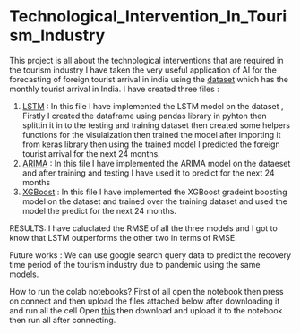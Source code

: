# Technological_Intervention_In_Tourism_Industry 
This project is all about the technological interventions that are required in the tourism industry I have taken the very useful application of AI for the forecasting of foreign tourist arrival in india using the [dataset](https://www.statista.com/statistics/305501/number-of-international-tourist-arrivals-in-india/) which has the monthly tourist arrival in India.
I have created three files :
1. [LSTM](https://colab.research.google.com/drive/1yTI0tZ9pxBtIC9-tQXQUD3SMjFvPspIy#scrollTo=PxVbLiIgCtAk) : In this file I have implemented the LSTM model on the dataset , Firstly I created the dataframe using pandas library in pyhton then splittin it in to the testing and training dataset then created some helpers functions for the visulaization then trained the model after importing it from keras library then using the trained model I predicted the foreign tourist arrival for the next 24 months.
2. [ARIMA](https://colab.research.google.com/drive/1iwzLxO7JQ65gQG3TMmirT_kfo9s1LOZz#scrollTo=8wMr1dsAX0Y4) : In this file I have  implemented the ARIMA model on the dataeset and after training and testing I have used it to predict for the next 24 months
3. [XGBoost](https://colab.research.google.com/drive/1UoLomvYC6l2Wd7Mpu7vdcT1L8yJ7w4Ib#scrollTo=1624iRrKfEXi) : In this file I have implemented the XGBoost gradeint boosting model on the dataset and trained over the training dataset and used the model the predict for the next 24 months.

RESULTS: 
I have caluclated the RMSE of all the three models and I got to know that LSTM outperforms the other two in terms of RMSE.

Future works : 
We can use google search query data to predict the recovery time period of the tourism industry due to pandemic using the same models.

How to run the colab notebooks? 
First of all open the notebook then press on connect and then upload the files attached below after downloading it and run all the cell 
Open [this](https://docs.google.com/spreadsheets/d/15FDCd92FEXP_fpKZuHuUx2XFH6vSBEN6SLhIfEwA5yo/edit?usp=sharing) then download and upload it to the notebook then run all after connecting.
